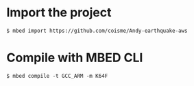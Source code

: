 # Import the project
`$ mbed import https://github.com/coisme/Andy-earthquake-aws`

# Compile with MBED CLI
`$ mbed compile -t GCC_ARM -m K64F`
